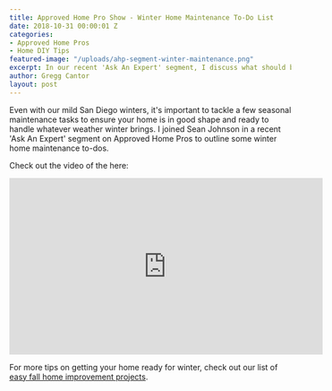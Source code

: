 ```yaml
---
title: Approved Home Pro Show - Winter Home Maintenance To-Do List
date: 2018-10-31 00:00:01 Z
categories:
- Approved Home Pros
- Home DIY Tips
featured-image: "/uploads/ahp-segment-winter-maintenance.png"
excerpt: In our recent 'Ask An Expert' segment, I discuss what should be on your home maintenance to-do list this winter.
author: Gregg Cantor
layout: post
---
```


Even with our mild San Diego winters, it's important to tackle a few seasonal maintenance tasks to ensure your home is in good shape and ready to handle whatever weather winter brings. I joined Sean Johnson in a recent 'Ask An Expert' segment on Approved Home Pros to outline some winter home maintenance to-dos.

Check out the video of the here:

<div class="flex-video">
  <iframe width="560" height="315" src="https://www.youtube.com/embed/6JGStHLDPQY?rel=0&amp;showinfo=0" frameborder="0" allow="autoplay; encrypted-media" allowfullscreen></iframe>
</div>

For more tips on getting your home ready for winter, check out our list of [easy fall home improvement projects](https://murraylampert.com/easy-fall-home-improvement-projects/).
